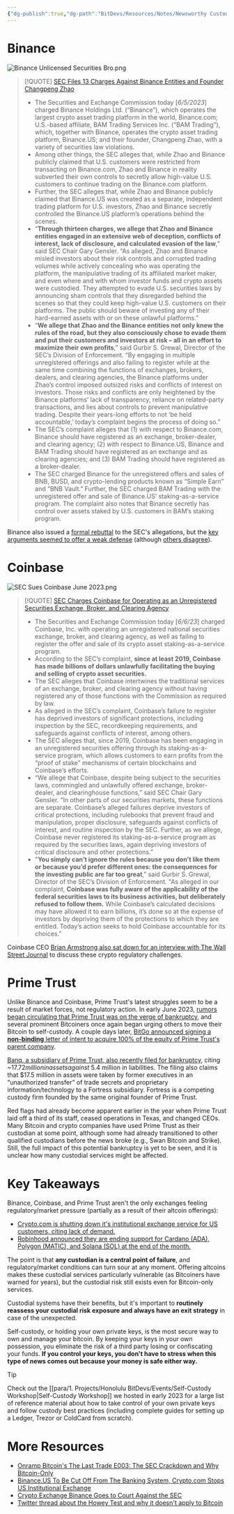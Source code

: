 ```yaml
---
{"dg-publish":true,"dg-path":"BitDevs/Resources/Notes/Newsworthy Custodial Risk in June 2023.md","permalink":"/bit-devs/resources/notes/newsworthy-custodial-risk-in-june-2023/","title":"Custodial Risk in June 2023","noteIcon":"3","created":"2023-06-11T21:38:10.836-10:00","updated":"2023-06-15T20:48:23.499-10:00"}
---
```




# Binance

![Binance Unlicensed Securities Bro.png](/img/user/para/artifacts/Binance%20Unlicensed%20Securities%20Bro.png)

> [!QUOTE] [SEC Files 13 Charges Against Binance Entities and Founder Changpeng Zhao](https://www.sec.gov/news/press-release/2023-101)
> - The Securities and Exchange Commission today [*6/5/2023*] charged Binance Holdings Ltd. (“Binance”), which operates the largest crypto asset trading platform in the world, Binance.com; U.S.-based affiliate, BAM Trading Services Inc. (“BAM Trading”), which, together with Binance, operates the crypto asset trading platform, Binance.US; and their founder, Changpeng Zhao, with a variety of securities law violations.
> - Among other things, the SEC alleges that, while Zhao and Binance publicly claimed that U.S. customers were restricted from transacting on Binance.com, Zhao and Binance in reality subverted their own controls to secretly allow high-value U.S. customers to continue trading on the Binance.com platform. 
> - Further, the SEC alleges that, while Zhao and Binance publicly claimed that Binance.US was created as a separate, independent trading platform for U.S. investors, Zhao and Binance secretly controlled the Binance.US platform’s operations behind the scenes.
> - “**Through thirteen charges, we allege that Zhao and Binance entities engaged in an extensive web of deception, conflicts of interest, lack of disclosure, and calculated evasion of the law**,” said SEC Chair Gary Gensler. “As alleged, Zhao and Binance misled investors about their risk controls and corrupted trading volumes while actively concealing who was operating the platform, the manipulative trading of its affiliated market maker, and even where and with whom investor funds and crypto assets were custodied. They attempted to evade U.S. securities laws by announcing sham controls that they disregarded behind the scenes so that they could keep high-value U.S. customers on their platforms. The public should beware of investing any of their hard-earned assets with or on these unlawful platforms.”
> - “**We allege that Zhao and the Binance entities not only knew the rules of the road, but they also consciously chose to evade them and put their customers and investors at risk – all in an effort to maximize their own profits**,” said Gurbir S. Grewal, Director of the SEC’s Division of Enforcement. “By engaging in multiple unregistered offerings and also failing to register while at the same time combining the functions of exchanges, brokers, dealers, and clearing agencies, the Binance platforms under Zhao’s control imposed outsized risks and conflicts of interest on investors. Those risks and conflicts are only heightened by the Binance platforms’ lack of transparency, reliance on related-party transactions, and lies about controls to prevent manipulative trading. Despite their years-long efforts to not ‘be held accountable,’ today’s complaint begins the process of doing so.”
> - The SEC’s complaint alleges that (1) with respect to Binance.com, Binance should have registered as an exchange, broker-dealer, and clearing agency; (2) with respect to Binance.US, Binance and BAM Trading should have registered as an exchange and as clearing agencies; and (3) BAM Trading should have registered as a broker-dealer.
> - The SEC charged Binance for the unregistered offers and sales of BNB, BUSD, and crypto-lending products known as “Simple Earn” and “BNB Vault.” Further, the SEC charged BAM Trading with the unregistered offer and sale of Binance.US’ staking-as-a-service program. The complaint also notes that Binance secretly has control over assets staked by U.S. customers in BAM’s staking program.

Binance also issued a [formal rebuttal](https://storage.courtlistener.com/recap/gov.uscourts.dcd.256060/gov.uscourts.dcd.256060.43.0_1.pdf) to the SEC's allegations, but the [key arguments seemed to offer a weak defense](https://twitter.com/Croesus_BTC/status/1668393222459072519) (although [others disagree](https://twitter.com/JohnReedStark/status/1668997973307453440)).

# Coinbase

![SEC Sues Coinbase June 2023.png](/img/user/para/artifacts/SEC%20Sues%20Coinbase%20June%202023.png)

> [!QUOTE] [SEC Charges Coinbase for Operating as an Unregistered Securities Exchange, Broker, and Clearing Agency](https://www.sec.gov/news/press-release/2023-102)
> - The Securities and Exchange Commission today [*6/6/23*] charged Coinbase, Inc. with operating an unregistered national securities exchange, broker, and clearing agency, as well as failing to register the offer and sale of its crypto asset staking-as-a-service program.
> - According to the SEC’s complaint, **since at least 2019, Coinbase has made billions of dollars unlawfully facilitating the buying and selling of crypto asset securities.**
> - The SEC alleges that Coinbase intertwines the traditional services of an exchange, broker, and clearing agency without having registered any of those functions with the Commission as required by law.
> - As alleged in the SEC’s complaint, Coinbase’s failure to register has deprived investors of significant protections, including inspection by the SEC, recordkeeping requirements, and safeguards against conflicts of interest, among others.
> - The SEC alleges that, since 2019, Coinbase has been engaging in an unregistered securities offering through its staking-as-a-service program, which allows customers to earn profits from the “proof of stake” mechanisms of certain blockchains and Coinbase’s efforts.
> - “We allege that Coinbase, despite being subject to the securities laws, commingled and unlawfully offered exchange, broker-dealer, and clearinghouse functions,” said SEC Chair Gary Gensler. “In other parts of our securities markets, these functions are separate. Coinbase’s alleged failures deprive investors of critical protections, including rulebooks that prevent fraud and manipulation, proper disclosure, safeguards against conflicts of interest, and routine inspection by the SEC. Further, as we allege, Coinbase never registered its staking-as-a-service program as required by the securities laws, again depriving investors of critical disclosure and other protections.”
> - "**You simply can’t ignore the rules because you don’t like them or because you’d prefer different ones: the consequences for the investing public are far too great**,” said Gurbir S. Grewal, Director of the SEC’s Division of Enforcement. "As alleged in our complaint, **Coinbase was fully aware of the applicability of the federal securities laws to its business activities, but deliberately refused to follow them.** While Coinbase’s calculated decisions may have allowed it to earn billions, it’s done so at the expense of investors by depriving them of the protections to which they are entitled. Today’s action seeks to hold Coinbase accountable for its choices.”

Coinbase CEO [Brian Armstrong also sat down for an interview with The Wall Street Journal](https://youtu.be/ZjLGyWsgbTA) to discuss these crypto regulatory challenges.

# Prime Trust

Unlike Binance and Coinbase, Prime Trust's latest struggles seem to be a result of market forces, not regulatory action. In early June 2023, [rumors began circulating that Prime Trust was on the verge of bankruptcy](https://www.nobsbitcoin.com/prime-trust-may-be-facing-bankruptcy/), and several prominent Bitcoiners once again began urging others to move their Bitcoin to self-custody. A couple days later, [BitGo announced signing a **non-binding** letter of intent to acquire 100% of the equity of Prime Trust's parent company](https://www.nobsbitcoin.com/bitgo-signs-letter-of-intent-to-acquire-prime-trust/).

[Banq, a subsidiary of Prime Trust, also recently filed for bankruptcy](https://www.coindesk.com/business/2023/06/14/prime-trust-unit-banq-files-for-bankruptcy/), citing ~$17.72 million in assets against ~$5.4 million in liabilities. The filing also claims that $17.5 million in assets were taken by former executives in an “unauthorized transfer” of trade secrets and proprietary information/technology to a Fortress subsidiary. Fortress is a competing custody firm founded by the same original founder of Prime Trust.

Red flags had already become apparent earlier in the year when Prime Trust laid off a third of its staff, ceased operations in Texas, and changed CEOs. Many Bitcoin and crypto companies have used Prime Trust as their custodian at some point, although some had already transitioned to other qualified custodians before the news broke (e.g., Swan Bitcoin and Strike). Still, the full impact of this potential bankruptcy is yet to be seen, and it is unclear how many custodial services might be affected.

# Key Takeaways

Binance, Coinbase, and Prime Trust aren't the only exchanges feeling regulatory/market pressure (partially as a result of their altcoin offerings):
- [Crypto.com is shutting down it's institutional exchange service for US customers, citing lack of demand.](https://blockworks.co/news/crypto-com-suspending-us-institutional-exchange)
- [Robinhood announced they are ending support for Cardano (ADA), Polygon (MATIC), and Solana (SOL) at the end of the month.](https://robinhood.com/us/en/support/articles/cardano-polygon-solana-update/)

The point is that **any custodian is a central point of failure**, and regulatory/market conditions can turn sour at any moment. Offering altcoins makes these custodial services particularly vulnerable (as Bitcoiners have warned for years), but the custodial risk still exists even for Bitcoin-only services.

Custodial systems have their benefits, but it's important to **routinely reassess your custodial risk exposure and always have an exit strategy** in case of the unexpected.

Self-custody, or holding your own private keys, is the most secure way to own and manage your bitcoin. By keeping your keys in your own possession, you eliminate the risk of a third party losing or confiscating your funds. **If you control your keys, you don't have to stress when this type of news comes out because your money is safe either way.** 

> [!TIP] 
> Check out the [[para/1. Projects/Honolulu BitDevs/Events/Self-Custody Workshop\|Self-Custody Workshop]] we hosted in early 2023 for a large list of reference material about how to take control of your own private keys and follow custody best practices (including complete guides for setting up a Ledger, Trezor or ColdCard from scratch).

# More Resources
- [Onramp Bitcoin's The Last Trade E003: The SEC Crackdown and Why Bitcoin-Only](https://youtu.be/CO7BZLamo98)
- [Binance.US To Be Cut Off From The Banking System, Crypto.com Stops US Institutional Exchange](https://www.nobsbitcoin.com/binance-us-to-be-cut-off-from-us-banking/)
- [Crypto Exchange Binance Goes to Court Against the SEC](https://www.coindesk.com/policy/2023/06/13/binance-goes-to-court-against-the-sec/)
- [Twitter thread about the Howey Test and why it doesn't apply to Bitcoin](https://twitter.com/TheBTCTherapist/status/1667558973422092290?s=20)